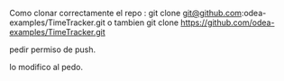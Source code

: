 Como clonar correctamente el repo :
git clone git@github.com:odea-examples/TimeTracker.git
o tambien
git clone https://github.com/odea-examples/TimeTracker.git

pedir permiso de push.

lo modifico al pedo.